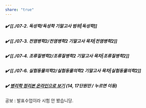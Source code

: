 ```yaml
---
share: "true"
---
```

##### ✔️ **[[./07-2. 독성학/독성학 기말고사 범위|독성학]]**
##### ✔️ **[[./07-3. 전염병학2/전염병학2 기말고사 목차|전염병학2]]**
##### ✔️ **[[./07-4. 조류질병학2/조류질병학2 기말고사 목차|조류질병학2]]**
##### ✔️ **[[./07-6. 실험동물의학2/실험동물의학2 기말고사 목차|실험동물의학2]]**
##### ✔️ [병리학 정리본 온라인으로 보기](https://miro.com/app/board/uXjVKGWi_mU=/?share_link_id=354299279465) (14, 17단원만 / 누르면 이동)

공보 : 발표수업이라 시험 안 봤습니당.